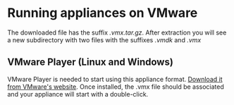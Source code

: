 # Running appliances on VMware

The downloaded file has the suffix *.vmx.tar.gz*. After extraction you
will see a new subdirectory with two files with the suffixes *.vmdk* and
*.vmx*

## VMware Player (Linux and Windows)

VMware Player is needed to start using this appliance format.
[Download it from VMware's website](http://www.vmware.com/download/player/).
Once installed, the .vmx file should be associated and your appliance
will start with a double-click.
